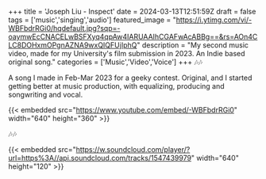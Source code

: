 +++
title = 'Joseph Liu - Inspect'
date = 2024-03-13T12:51:59Z
draft = false
tags = ['music','singing','audio']
featured_image = "https://i.ytimg.com/vi/-WBFbdrRGi0/hqdefault.jpg?sqp=-oaymwEcCNACELwBSFXyq4qpAw4IARUAAIhCGAFwAcABBg==&rs=AOn4CLC8DOHxmOPgnAZNA9wxQIQFUjIphQ"
description = "My second music video, made for my University's film submission in 2023. An Indie based original song."
categories = ['Music','Video','Voice']
+++
🎶🎶

A song I made in Feb-Mar 2023 for a geeky contest. Original, and I started getting better at music production, with equalizing, producing and songwriting and vocal.

{{< embedded src="https://www.youtube.com/embed/-WBFbdrRGi0" width="640" height="360" >}}

🎶🎶

{{< embedded src="https://w.soundcloud.com/player/?url=https%3A//api.soundcloud.com/tracks/1547439979" width="640" height="120" >}}